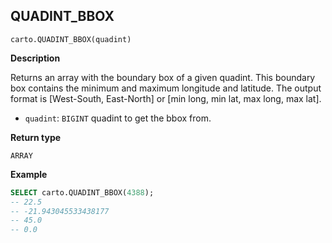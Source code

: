 ## QUADINT_BBOX

```sql:signature
carto.QUADINT_BBOX(quadint)
```

**Description**

Returns an array with the boundary box of a given quadint. This boundary box contains the minimum and maximum longitude and latitude. The output format is [West-South, East-North] or [min long, min lat, max long, max lat].

* `quadint`: `BIGINT` quadint to get the bbox from.

**Return type**

`ARRAY`

**Example**

```sql
SELECT carto.QUADINT_BBOX(4388);
-- 22.5
-- -21.943045533438177
-- 45.0
-- 0.0
```
